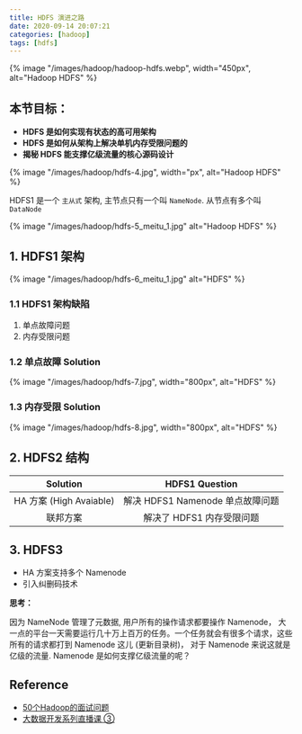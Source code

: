 ```yaml
---
title: HDFS 演进之路
date: 2020-09-14 20:07:21
categories: [hadoop]
tags: [hdfs]
---
```


{% image "/images/hadoop/hadoop-hdfs.webp", width="450px", alt="Hadoop HDFS" %}

<!--more-->

## 本节目标：

- **HDFS 是如何实现有状态的高可用架构**
- **HDFS 是如何从架构上解决单机内存受限问题的**
- **揭秘 HDFS 能支撑亿级流量的核心源码设计**

{% image "/images/hadoop/hdfs-4.jpg", width="px", alt="Hadoop HDFS" %}

HDFS1 是一个 `主从式` 架构, 主节点只有一个叫 `NameNode`. 从节点有多个叫 `DataNode`

{% image "/images/hadoop/hdfs-5_meitu_1.jpg"  alt="Hadoop HDFS" %}

## 1. HDFS1 架构

{% image "/images/hadoop/hdfs-6_meitu_1.jpg"  alt="HDFS" %}

### 1.1 HDFS1 架构缺陷

 1. 单点故障问题
 2. 内存受限问题

### 1.2 单点故障 Solution

{% image "/images/hadoop/hdfs-7.jpg", width="800px", alt="HDFS" %}

### 1.3 内存受限 Solution

{% image "/images/hadoop/hdfs-8.jpg", width="800px", alt="HDFS" %}

## 2. HDFS2 结构

Solution | HDFS1 Question
:---: | :---:
HA 方案 (High Avaiable) | 解决 HDFS1 Namenode 单点故障问题
联邦方案 | 解决了 HDFS1 内存受限问题

## 3. HDFS3 

- HA 方案支持多个 Namenode
- 引入纠删码技术

**思考：**

因为 NameNode 管理了元数据, 用户所有的操作请求都要操作 Namenode， 大一点的平台一天需要运行几十万上百万的任务。一个任务就会有很多个请求，这些所有的请求都打到 Namenode 这儿 (更新目录树)， 对于 Namenode 来说这就是亿级的流量. Namenode 是如何支撑亿级流量的呢？


## Reference


- [50个Hadoop的面试问题](https://blog.csdn.net/WYpersist/article/details/80262066)
- [大数据开发系列直播课 ③](https://study.163.com/course/courseLearn.htm?courseId=1209979905#/learn/live?lessonId=1281107303&courseId=1209979905)

